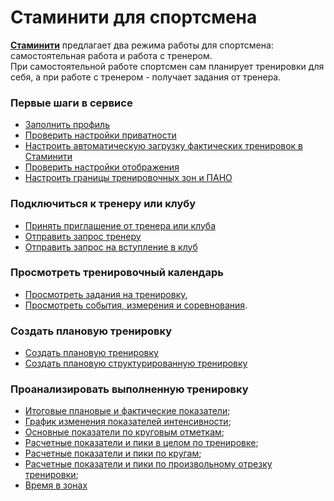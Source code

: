 # Стаминити для спортсмена

**[Стаминити](https://staminity.com)** предлагает два режима работы для спортсмена: самостоятельная работа и работа с тренером.  
При самостоятельной работе спортсмен сам планирует тренировки для себя, а при работе с тренером - получает задания от тренера.

### Первые шаги в сервисе
* [Заполнить профиль](/basics/getting-started.md#personalinfo)
* [Проверить настройки приватности](/basics/getting-started.md#privacy)
* [Настроить автоматическую загрузку фактических тренировок в Стаминити](/questions/activity-auto-sync.html)
* [Проверить настройки отображения](/basics/getting-started.md#show)
* [Настроить границы тренировочных зон и ПАНО](/basics/getting-started.md#trainingzones)

### Подключиться к тренеру или клубу
* [Принять приглашение от тренера или клуба](/athletes/coach-club-connection.md#invite)
* [Отправить запрос тренеру](/athletes/coach-club-connection.md#startcoach)
* [Отправить запрос на вступление в клуб](/athletes/coach-club-connection.md#clubcoaching)

### Просмотреть тренировочный календарь
* [Просмотреть задания на тренировку](/basics/calendar.md#activities),
* [Просмотреть события, измерения и соревнования](/basics/calendar.md#items).

### Создать плановую тренировку
* [Создать плановую тренировку](/basics/create-plan-activity.md)
* [Создать плановую структурированную тренировку](/basics/create-plan-activity.md#structuredactivity)

### Проанализировать выполненную тренировку
 * [Итоговые плановые и фактические показатели](/basics/analyse-detailed-activity.md#planfact);
 * [График изменения показателей интенсивности](/basics/analyse-detailed-activity.md#measurementchart);
 * [Основные показатели по круговым отметкам](/basics/analyse-detailed-activity.md#laps);
 * [Расчетные показатели и пики в целом по тренировке](/basics/analyse-detailed-activity.md#metrics);
 * [Расчетные показатели и пики по кругам](/basics/analyse-detailed-activity.md#lapmetrics);
 * [Расчетные показатели и пики по произвольному отрезку тренировки](/basics/analyse-detailed-activity.md#intervalmetrics);
 * [Время в зонах](/basics/analyse-detailed-activity.md#timeinzone)

